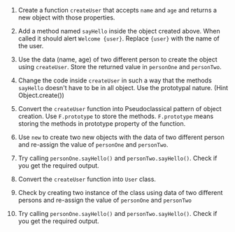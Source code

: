 1. Create a function `createUser` that accepts `name` and `age` and returns a new object with those properties.


2. Add a method named `sayHello` inside the object created above. When called it should alert `Welcome {user}`. Replace `{user}` with the name of the user.

3. Use the data (name, age) of two different person to create the object using `createUser`. Store the returned value in `personOne` and `personTwo`.

4. Change the code inside `createUser` in such a way that the methods `sayHello` doesn't have to be in all object. Use the prototypal nature. (Hint Object.create())

5. Convert the `createUser` function into Pseudoclassical pattern of object creation. Use `F.prototype` to store the methods. `F.prototype` means storing the methods in prototype property of the function.

6. Use `new` to create two new objects with the data of two different person and re-assign the value of `personOne` and `personTwo`.

7. Try calling `personOne.sayHello()` and `personTwo.sayHello()`. Check if you get the required output.

8. Convert the `createUser` function into `User` class.

9. Check by creating two instance of the class using data of two different persons and re-assign the value of `personOne` and `personTwo`

10. Try calling `personOne.sayHello()` and `personTwo.sayHello()`. Check if you get the required output.
